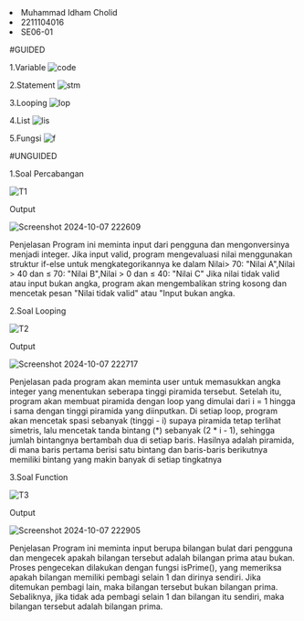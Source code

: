 <li>Muhammad Idham Cholid</li>
<li>2211104016</li>
<li>SE06-01</li>


#GUIDED

1.Variable
![code](https://github.com/user-attachments/assets/db63b3b2-9091-474d-9ad6-867cd6e9e447)

2.Statement
![stm](https://github.com/user-attachments/assets/87c59aaa-7788-4940-97e2-7e4e1ffe590c)

3.Looping
![lop](https://github.com/user-attachments/assets/f9ee5f3d-cb8e-4e6e-8709-d13d512fbdde)

4.List
![lis](https://github.com/user-attachments/assets/5b8f6038-d1a2-4997-8f23-590bdb98ebab)

5.Fungsi
![f](https://github.com/user-attachments/assets/3ed62782-50ba-47a5-a30d-90f79a273ef0)




#UNGUIDED

1.Soal Percabangan

![T1](https://github.com/user-attachments/assets/7acf9f02-d12e-4800-89c8-6722bc6c873c)


Output

![Screenshot 2024-10-07 222609](https://github.com/user-attachments/assets/722e7816-3de2-4ccd-9dbe-c6cd2085763a)

Penjelasan
Program ini meminta input dari pengguna dan mengonversinya menjadi integer. Jika input valid, program mengevaluasi nilai menggunakan struktur if-else untuk mengkategorikannya ke dalam Nilai> 70: "Nilai A",Nilai > 40 dan ≤ 70: "Nilai B",Nilai > 0 dan ≤ 40: "Nilai C" Jika nilai tidak valid atau input bukan angka, program akan mengembalikan string kosong dan mencetak pesan "Nilai tidak valid" atau "Input bukan angka.


2.Soal Looping

![T2](https://github.com/user-attachments/assets/f38d2b10-2638-4e15-917b-67b63fcb0268)


Output

![Screenshot 2024-10-07 222717](https://github.com/user-attachments/assets/ca299f97-93ed-4e13-a07a-b632c0cd692e)

Penjelasan
pada program akan meminta user untuk memasukkan angka integer yang menentukan seberapa tinggi piramida tersebut. Setelah itu, program akan membuat piramida dengan loop yang dimulai dari i = 1 hingga i sama dengan tinggi piramida yang diinputkan. Di setiap loop, program akan mencetak spasi sebanyak (tinggi - i) supaya piramida tetap terlihat simetris, lalu mencetak tanda bintang (*) sebanyak (2 * i - 1), sehingga jumlah bintangnya bertambah dua di setiap baris. Hasilnya adalah piramida, di mana baris pertama berisi satu bintang dan baris-baris berikutnya memiliki bintang yang makin banyak di setiap tingkatnya

3.Soal Function

![T3](https://github.com/user-attachments/assets/b2d160b5-ca34-49ef-9c4f-9b3fa936567e)


Output

![Screenshot 2024-10-07 222905](https://github.com/user-attachments/assets/027d58de-8630-4130-8b9d-03119e026a67)

Penjelasan
Program ini meminta input berupa bilangan bulat dari pengguna dan mengecek apakah bilangan tersebut adalah bilangan prima atau bukan. Proses pengecekan dilakukan dengan fungsi isPrime(), yang memeriksa apakah bilangan memiliki pembagi selain 1 dan dirinya sendiri. Jika ditemukan pembagi lain, maka bilangan tersebut bukan bilangan prima. Sebaliknya, jika tidak ada pembagi selain 1 dan bilangan itu sendiri, maka bilangan tersebut adalah bilangan prima.


